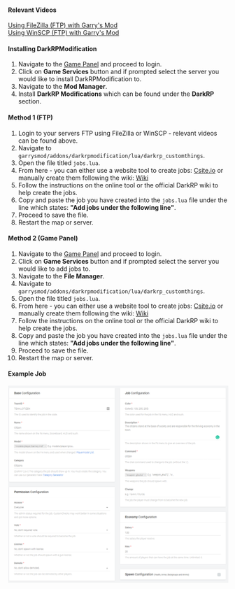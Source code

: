 #### Relevant Videos
[Using FileZilla (FTP) with Garry's Mod](https://www.youtube.com/watch?v=fwg3Dbty-dw)  
[Using WinSCP (FTP) with Garry's Mod](https://www.youtube.com/watch?v=QyBCXAaQG0Q)

#### Installing DarkRPModification
1. Navigate to the [Game Panel](https://hexane.gg) and proceed to login.
3. Click on **Game Services** button and if prompted select the server you would like to install DarkRPModification to.
4. Navigate to the **Mod Manager**.
5. Install **DarkRP Modifications** which can be found under the **DarkRP** section.

#### Method 1 (FTP)
1. Login to your servers FTP using FileZilla or WinSCP - relevant videos can be found above.
2. Navigate to ``garrysmod/addons/darkrpmodification/lua/darkrp_customthings``.
3. Open the file titled ``jobs.lua``.
4. From here - you can either use a website tool to create jobs: [Csite.io](https://csite.io/tools/gmod-darkrp-job) or manually create them following the wiki: [Wiki](http://wiki.darkrp.com/index.php/DarkRP:Jobs)
5. Follow the instructions on the online tool or the official DarkRP wiki to help create the jobs.
6. Copy and paste the job you have created into the ``jobs.lua`` file under the line which states: **"Add jobs under the following line"**.
7. Proceed to save the file.
8. Restart the map or server.

#### Method 2 (Game Panel)
1. Navigate to the [Game Panel](https://hexane.gg) and proceed to login.
2. Click on **Game Services** button and if prompted select the server you would like to add jobs to.
3. Navigate to the **File Manager**.
4. Navigate to ``garrysmod/addons/darkrpmodification/lua/darkrp_customthings``.
5. Open the file titled ``jobs.lua``.
6. From here - you can either use a website tool to create jobs: [Csite.io](https://csite.io/tools/gmod-darkrp-job) or manually create them following the wiki: [Wiki](http://wiki.darkrp.com/index.php/DarkRP:Jobs)
7. Follow the instructions on the online tool or the official DarkRP wiki to help create the jobs.
8. Copy and paste the job you have created into the ``jobs.lua`` file under the line which states: **"Add jobs under the following line"**.
9. Proceed to save the file.
10. Restart the map or server.

#### Example Job
![Job Example](https://raw.githubusercontent.com/HexaneNetworks/help-assets/master/assets/example-job.png)
